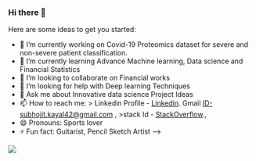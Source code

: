 ### Hi there 👋


Here are some ideas to get you started:

- 🔭 I’m currently working on Covid-19 Proteomics dataset for severe and non-severe patient classification.
- 🌱 I’m currently learning Advance Machine learning, Data science and Financial Statistics
- 👯 I’m looking to collaborate on Financial works
- 🤔 I’m looking for help with Deep learning Techniques
- 💬 Ask me about Innovative data science Project Ideas
- 📫 How to reach me: > Linkedin Profile - [Linkedin](https://www.linkedin.com/in/subhojit-kayal-334881137/). Gmail ID-subhojit.kayal42@gmail.com , >stack Id - [StackOverflow](https://stackoverflow.com/users/16386618/subhojit-kayal?tab=profile)., 
- 😄 Pronouns: Sports lover
- ⚡ Fun fact: Guitarist, Pencil Sketch Artist
-->

<img src="https://github-readme-stats.vercel.app/api?username=Subhojit42&&show_icons=true&title_color=ffffff&icon_color=bb2acf&text_color=daf7dc&bg_color=151515">
